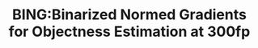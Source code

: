 ---
title: "BING:Binarized Normed Gradients for Objectness Estimation at 300fp"
year: 2014
pdf_url: "http://mmcheng.net/mftp/Papers/ObjectnessBING.pdf"
category: "vision"
author_list: "Ming-Ming Cheng, Ziming Zhang, Wen-Yan Lin, Philip H.S. Torr"
grant: "NULL"
pub_in: "IEEE International Conference on Computer Vision and Pattern Recognition (IEEE CVPR)"
---